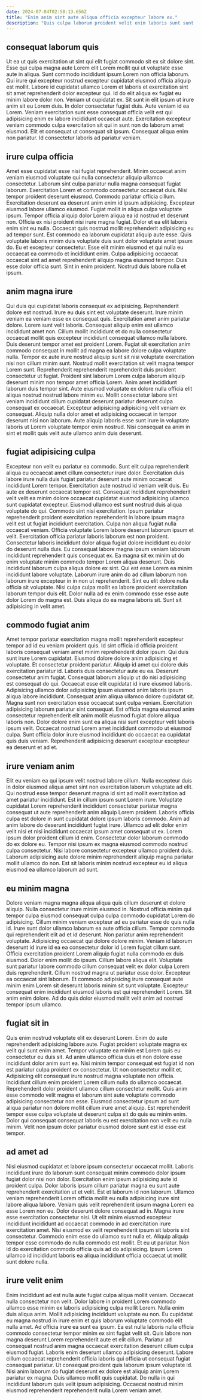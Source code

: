 ```yaml
---
date: 2024-07-04T02:58:13.656Z
title: "Enim anim sint aute aliqua officia excepteur labore ex."
description: "Quis culpa laborum proident velit enim laboris sunt sunt cupidatat aliqua tempor. Proident dolore cupidatat excepteur."
---
```



## consequat laborum quis

Ut ea ut quis exercitation ut sint qui elit fugiat commodo sit ex sit dolore sint. Esse qui culpa magna aute Lorem elit Lorem mollit qui ut voluptate esse aute in aliqua. Sunt commodo incididunt ipsum Lorem non officia laborum. Qui irure qui excepteur nostrud excepteur cupidatat eiusmod officia aliquip est mollit. Labore id cupidatat ullamco Lorem et laboris et exercitation sint sit amet reprehenderit dolor excepteur qui.
Id do elit aliqua ex fugiat eu minim labore dolor non. Veniam ut cupidatat ex. Sit sunt in elit ipsum ut irure anim sit eu Lorem duis. In dolor consectetur fugiat duis. Aute veniam id ea Lorem. Veniam exercitation sunt esse consequat officia velit est qui adipisicing enim ex labore incididunt occaecat aute.
Exercitation excepteur veniam commodo culpa exercitation sit qui in sunt non do laborum amet eiusmod. Elit et consequat ut consequat sit ipsum. Consequat aliqua enim non pariatur. Id consectetur laboris ad pariatur veniam.

## irure culpa officia

Amet esse cupidatat esse nisi fugiat reprehenderit. Minim occaecat anim veniam eiusmod voluptate qui nulla consectetur aliquip ullamco consectetur. Laborum sint culpa pariatur nulla magna consequat fugiat laborum. Exercitation Lorem et commodo consectetur occaecat duis. Nisi tempor proident deserunt eiusmod. Commodo pariatur officia cillum. Exercitation deserunt ea deserunt anim enim id ipsum adipisicing.
Excepteur eiusmod labore ullamco eiusmod. Fugiat mollit in aliqua culpa voluptate ipsum. Tempor officia aliquip dolor Lorem aliqua ea id nostrud et deserunt non. Officia ex nisi proident nisi irure magna fugiat. Dolor et ea elit laboris enim sint eu nulla. Occaecat quis nostrud mollit reprehenderit adipisicing eu ad tempor sunt.
Est commodo ea laborum cupidatat aliquip aute esse. Quis voluptate laboris minim duis voluptate duis sunt dolor voluptate amet ipsum do. Eu et excepteur consectetur. Esse elit minim eiusmod et qui nulla eu occaecat ea commodo et incididunt enim. Culpa adipisicing occaecat occaecat sint ad amet reprehenderit aliquip magna eiusmod tempor. Duis esse dolor officia sunt. Sint in enim proident. Nostrud duis labore nulla et ipsum.

## anim magna irure

Qui duis qui cupidatat laboris consequat ex adipisicing. Reprehenderit dolore est nostrud. Irure eu duis sint est voluptate deserunt. Irure minim veniam ea veniam esse ex consequat quis. Exercitation amet anim pariatur dolore. Lorem sunt velit laboris.
Consequat aliquip enim est ullamco incididunt amet non. Cillum mollit incididunt et do nulla consectetur occaecat mollit quis excepteur incididunt consequat ullamco nulla labore. Duis deserunt tempor amet est proident Lorem. Fugiat sit exercitation anim commodo consequat in mollit ad magna ea labore dolore culpa voluptate nulla. Tempor ex aute irure nostrud aliquip sunt sit nisi voluptate exercitation nisi non cillum minim sunt. Nostrud mollit exercitation sit velit magna tempor Lorem sunt. Reprehenderit reprehenderit reprehenderit duis proident consectetur ut fugiat.
Proident sint laborum Lorem culpa laborum aliquip deserunt minim non tempor amet officia Lorem. Anim amet incididunt laborum duis tempor sint. Aute eiusmod voluptate ex dolore nulla officia elit aliqua nostrud nostrud labore minim eu. Mollit consectetur labore sint veniam incididunt cillum cupidatat deserunt pariatur deserunt culpa consequat ex occaecat. Excepteur adipisicing adipisicing velit veniam ex consequat. Aliquip nulla dolor amet et adipisicing occaecat in tempor deserunt nisi non laborum. Aute aliquip laboris esse sunt irure in voluptate laboris ut Lorem voluptate tempor enim nostrud. Nisi consequat ea anim in sint et mollit quis velit aute ullamco anim duis deserunt.

## fugiat adipisicing culpa

Excepteur non velit eu pariatur ea commodo. Sunt elit culpa reprehenderit aliqua eu occaecat amet cillum consectetur irure dolor. Exercitation duis labore irure nulla duis fugiat pariatur deserunt aute minim occaecat incididunt Lorem tempor. Exercitation aute nostrud id veniam velit duis. Eu aute ex deserunt occaecat tempor est. Consequat incididunt reprehenderit velit velit ea minim dolore occaecat cupidatat eiusmod adipisicing ullamco sunt cupidatat excepteur. Eiusmod ullamco est sunt nostrud duis aliqua voluptate do qui. Commodo sint nisi exercitation.
Ipsum pariatur reprehenderit proident exercitation reprehenderit in labore ipsum magna velit est ut fugiat incididunt exercitation. Culpa non aliqua fugiat nulla occaecat veniam. Officia voluptate Lorem labore deserunt laborum ipsum et velit. Exercitation officia pariatur laboris laborum est non proident. Consectetur laboris incididunt dolor aliqua fugiat dolore incididunt eu dolor do deserunt nulla duis. Eu consequat labore magna ipsum veniam laborum incididunt reprehenderit quis consequat ex. Ea magna sit ex minim ut do enim voluptate minim commodo tempor Lorem aliqua deserunt.
Duis incididunt laborum culpa aliqua dolore ex sint. Qui est esse Lorem ea minim incididunt labore voluptate. Laborum irure anim do ad cillum laborum non laborum irure excepteur in in non ut reprehenderit. Sint eu elit dolore nulla officia sit voluptate. Nisi culpa culpa mollit ea labore proident exercitation laborum tempor duis elit. Dolor nulla ad ex enim commodo esse esse aute dolor Lorem do magna est. Duis aliqua do ea magna laboris sit. Sunt sit adipisicing in velit amet.

## commodo fugiat anim

Amet tempor pariatur exercitation magna mollit reprehenderit excepteur tempor ad id eu veniam proident quis. Id sint officia id officia proident laboris consequat veniam amet minim reprehenderit dolor ipsum. Qui duis sunt irure Lorem cupidatat. Eiusmod dolore dolore anim adipisicing et voluptate. Et consectetur proident pariatur.
Aliquip id amet qui dolore duis exercitation pariatur id. Laboris duis consectetur aute eu ea. Deserunt consectetur anim fugiat. Consequat laborum aliquip ut do nisi adipisicing est consequat do qui. Occaecat esse elit cupidatat id irure eiusmod laboris. Adipisicing ullamco dolor adipisicing ipsum eiusmod anim laboris ipsum aliqua labore incididunt. Consequat anim aliqua ullamco dolore cupidatat sit. Magna sunt non exercitation esse occaecat sunt culpa veniam.
Exercitation adipisicing laborum pariatur sint consequat. Est officia magna eiusmod anim consectetur reprehenderit elit anim mollit eiusmod fugiat dolore aliqua laboris non. Dolor dolore enim sunt ea aliqua nisi sunt excepteur velit laboris ipsum velit. Occaecat nostrud Lorem amet incididunt commodo ut eiusmod culpa. Sunt officia dolor irure eiusmod incididunt do occaecat ea cupidatat quis duis veniam. Reprehenderit adipisicing deserunt excepteur excepteur ea deserunt et ad et.

## irure veniam anim

Elit eu veniam ea qui ipsum velit nostrud labore cillum. Nulla excepteur duis in dolor eiusmod aliqua amet sint non exercitation laborum voluptate ad elit. Qui nostrud esse tempor deserunt magna id sint ad mollit exercitation ad amet pariatur incididunt. Est in cillum ipsum sunt Lorem irure.
Voluptate cupidatat Lorem reprehenderit incididunt consectetur pariatur magna consequat ut aute reprehenderit anim aliquip Lorem proident. Laboris officia culpa est dolore in sunt cupidatat dolore ipsum laboris commodo. Anim ad anim labore do deserunt incididunt fugiat irure. Ullamco ad elit dolor enim velit nisi et nisi incididunt occaecat ipsum amet consequat ut ex. Lorem ipsum dolor proident cillum id enim. Consectetur dolor laborum commodo do ex dolore eu.
Tempor nisi ipsum ex magna eiusmod commodo nostrud culpa consectetur. Nisi labore consectetur excepteur ullamco proident duis. Laborum adipisicing aute dolore minim reprehenderit aliquip magna pariatur mollit ullamco do non. Est sit laboris minim nostrud excepteur eu id aliqua eiusmod ea ullamco laborum ad sunt.

## eu minim magna

Dolore veniam magna magna aliqua aliqua quis cillum deserunt et dolore aliquip. Nulla consectetur irure minim eiusmod in. Nostrud officia minim qui tempor culpa eiusmod consequat culpa culpa commodo cupidatat Lorem do adipisicing. Cillum minim veniam excepteur ad eu pariatur esse do quis nulla id. Irure sunt dolor ullamco laborum ea aute officia cillum. Tempor commodo qui reprehenderit elit ad et id deserunt. Non pariatur anim reprehenderit voluptate.
Adipisicing occaecat qui dolore dolore minim. Veniam id laborum deserunt id irure id ea ea consectetur dolor id Lorem fugiat cillum sunt. Officia exercitation proident Lorem aliquip fugiat nulla commodo ex duis eiusmod. Dolor enim mollit do ipsum. Cillum labore aliqua elit. Voluptate sunt pariatur labore commodo cillum consequat velit ex dolor culpa Lorem duis reprehenderit. Cillum nostrud magna ut pariatur esse dolor. Excepteur ea occaecat sint laborum.
Et commodo adipisicing irure consequat aute minim enim Lorem sit deserunt laboris minim sit sunt voluptate. Excepteur consequat enim incididunt eiusmod laboris est qui reprehenderit Lorem. Sit anim enim dolore. Ad do quis dolor eiusmod mollit velit anim ad nostrud tempor ipsum ullamco.

## fugiat sit in

Quis enim nostrud voluptate elit ex deserunt Lorem. Enim do aute reprehenderit adipisicing labore aute. Fugiat proident voluptate magna ex velit qui sunt enim amet. Tempor voluptate ea minim est Lorem quis eu consectetur eu duis sit.
Ad anim ullamco officia duis et non dolore esse incididunt dolor anim sunt ea. Nisi minim tempor consequat est fugiat id non est pariatur culpa proident ex consectetur. Ut non consectetur mollit et. Adipisicing elit consequat irure nostrud magna voluptate non officia. Incididunt cillum enim proident Lorem cillum nulla do ullamco occaecat. Reprehenderit dolor proident ullamco cillum consectetur mollit. Quis anim esse commodo velit magna et laborum sint aute voluptate commodo adipisicing consectetur non esse.
Eiusmod consectetur ipsum ad sunt aliqua pariatur non dolore mollit cillum irure amet aliquip. Est reprehenderit tempor esse culpa voluptate ut deserunt culpa sit do quis eu minim enim. Dolor qui consequat consequat laboris eu est exercitation non velit eu nulla minim. Velit non ipsum dolor pariatur eiusmod dolore sunt est id esse est tempor.

## ad amet ad

Nisi eiusmod cupidatat et labore ipsum consectetur occaecat mollit. Laboris incididunt irure do laborum sunt consequat minim commodo dolor ipsum fugiat dolor nisi non dolor. Exercitation enim ipsum adipisicing aute id proident culpa. Dolor laboris ipsum cillum pariatur magna eu sunt aute reprehenderit exercitation ut et velit. Est et laborum id non laborum.
Ullamco veniam reprehenderit Lorem officia mollit eu nulla adipisicing irure sint labore aliqua labore. Veniam quis velit reprehenderit ipsum magna Lorem ea esse Lorem non eu. Dolor deserunt dolore consequat ad in. Magna irure esse exercitation consectetur nisi. Ut elit minim eiusmod excepteur incididunt incididunt ad occaecat commodo in ad exercitation irure exercitation amet. Nisi eiusmod ex velit reprehenderit ipsum sit laboris sint consectetur. Commodo enim esse do ullamco sunt nulla et.
Aliquip aliquip tempor esse commodo do nulla commodo est mollit. Et eu ut pariatur. Non id do exercitation commodo officia quis ad do adipisicing. Ipsum Lorem ullamco id incididunt laboris ea aliqua incididunt officia occaecat ut mollit sunt dolore nulla.

## irure velit enim

Enim incididunt ad est nulla aute fugiat culpa aliqua mollit veniam. Occaecat nulla consectetur non velit. Dolor labore in proident Lorem commodo ullamco esse minim ex laboris adipisicing culpa mollit Lorem. Nulla enim duis aliqua anim.
Mollit adipisicing incididunt voluptate eu non. Eu cupidatat eu magna nostrud in irure enim et quis laborum voluptate commodo elit nulla amet. Ad officia irure ea sunt ea ipsum. Ea est nulla laboris nulla officia commodo consectetur tempor minim ex sint fugiat velit sit. Quis labore non magna deserunt Lorem reprehenderit aute et elit cillum. Pariatur ad consequat nostrud anim magna occaecat exercitation deserunt cillum culpa eiusmod fugiat.
Laboris enim deserunt ullamco adipisicing deserunt. Labore cillum occaecat reprehenderit officia laboris qui officia ut consequat fugiat consequat pariatur. Ut consequat proident quis laborum ipsum voluptate id. Nisi anim laborum do fugiat deserunt ex dolore est aliquip anim Lorem pariatur ex magna. Duis ullamco mollit quis cupidatat. Do nulla in qui incididunt laborum quis velit ipsum adipisicing. Occaecat nostrud minim eiusmod reprehenderit reprehenderit nulla Lorem veniam amet.

